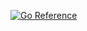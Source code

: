 [![Go Reference](https://pkg.go.dev/badge/github.com/github.com/duckysolucky/skyhelper-networth-go.svg)](https://pkg.go.dev/github.com/github.com/duckysolucky/skyhelper-networth-go)
